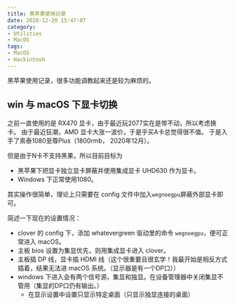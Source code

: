 ```yaml
---
title: 黑苹果使用记录
date: 2020-12-20 15:47:07
category: 
- Utilities
- MacOS
tags:
- MacOS
- Hackintosh
---
```


黑苹果使用记录，很多功能调教起来还是较为麻烦的。

<!-- more -->

## win 与 macOS 下显卡切换

之前一直使用的是 RX470 显卡，由于最近玩2077实在是带不动，所以考虑换卡。
由于最近狂潮，AMD 显卡大涨一波价，于是乎买A卡总觉得很不值。
于是入手了索泰1080至尊Plus（1800rmb， 2020年12月）。

但是由于N卡不支持黑果，所以目前目标为
- 黑苹果下把显卡独立显卡屏蔽并使用集成显卡 UHD630 作为显卡。
- Windows 下正常使用1080。

其实操作很简单，理论上只需要在 config 文件中加入`wegnoegpu`屏蔽外部显卡即可。

简述一下现在的设置情况：
- clover 的 config 下，添加 whatevergreen 驱动里的命令 `wegnoegpu`，便可正常进入 macOS。
- 主板 bios 设置为集显优先，则用集成显卡进入 clover。
- 主板插 DP 线，显卡插 HDMI 线（这个很重要且很玄学！我最开始是相反方式插着，结果无法进 macOS 系统。（显示器是有一个DP口））
- windows 下进入会有两个信号源，集显和独显。在设备管理器中关闭集显不管用（集显的DP口仍有输出。）
  - 在显示设置中设置只显示特定桌面（只显示独显连接的桌面）